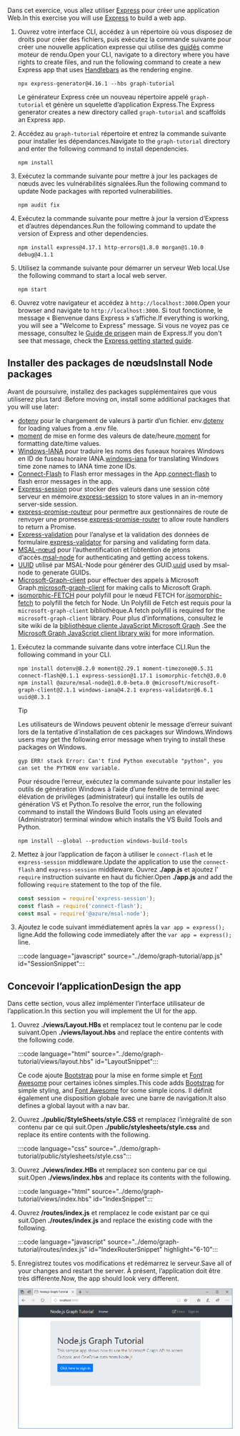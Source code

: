 <!-- markdownlint-disable MD002 MD041 -->

<span data-ttu-id="0c9d2-101">Dans cet exercice, vous allez utiliser [Express](http://expressjs.com/) pour créer une application Web.</span><span class="sxs-lookup"><span data-stu-id="0c9d2-101">In this exercise you will use [Express](http://expressjs.com/) to build a web app.</span></span>

1. <span data-ttu-id="0c9d2-102">Ouvrez votre interface CLI, accédez à un répertoire où vous disposez de droits pour créer des fichiers, puis exécutez la commande suivante pour créer une nouvelle application expresse qui utilise des [guidés](http://handlebarsjs.com/) comme moteur de rendu.</span><span class="sxs-lookup"><span data-stu-id="0c9d2-102">Open your CLI, navigate to a directory where you have rights to create files, and run the following command to create a new Express app that uses [Handlebars](http://handlebarsjs.com/) as the rendering engine.</span></span>

    ```Shell
    npx express-generator@4.16.1 --hbs graph-tutorial
    ```

    <span data-ttu-id="0c9d2-103">Le générateur Express crée un nouveau répertoire appelé `graph-tutorial` et génère un squelette d’application Express.</span><span class="sxs-lookup"><span data-stu-id="0c9d2-103">The Express generator creates a new directory called `graph-tutorial` and scaffolds an Express app.</span></span>

1. <span data-ttu-id="0c9d2-104">Accédez au `graph-tutorial` répertoire et entrez la commande suivante pour installer les dépendances.</span><span class="sxs-lookup"><span data-stu-id="0c9d2-104">Navigate to the `graph-tutorial` directory and enter the following command to install dependencies.</span></span>

    ```Shell
    npm install
    ```

1. <span data-ttu-id="0c9d2-105">Exécutez la commande suivante pour mettre à jour les packages de nœuds avec les vulnérabilités signalées.</span><span class="sxs-lookup"><span data-stu-id="0c9d2-105">Run the following command to update Node packages with reported vulnerabilities.</span></span>

    ```Shell
    npm audit fix
    ```

1. <span data-ttu-id="0c9d2-106">Exécutez la commande suivante pour mettre à jour la version d’Express et d’autres dépendances.</span><span class="sxs-lookup"><span data-stu-id="0c9d2-106">Run the following command to update the version of Express and other dependencies.</span></span>

    ```Shell
    npm install express@4.17.1 http-errors@1.8.0 morgan@1.10.0 debug@4.1.1
    ```

1. <span data-ttu-id="0c9d2-107">Utilisez la commande suivante pour démarrer un serveur Web local.</span><span class="sxs-lookup"><span data-stu-id="0c9d2-107">Use the following command to start a local web server.</span></span>

    ```Shell
    npm start
    ```

1. <span data-ttu-id="0c9d2-108">Ouvrez votre navigateur et accédez à `http://localhost:3000`.</span><span class="sxs-lookup"><span data-stu-id="0c9d2-108">Open your browser and navigate to `http://localhost:3000`.</span></span> <span data-ttu-id="0c9d2-109">Si tout fonctionne, le message « Bienvenue dans Express » s’affiche.</span><span class="sxs-lookup"><span data-stu-id="0c9d2-109">If everything is working, you will see a "Welcome to Express" message.</span></span> <span data-ttu-id="0c9d2-110">Si vous ne voyez pas ce message, consultez le [Guide de prise](http://expressjs.com/starter/generator.html)en main de Express.</span><span class="sxs-lookup"><span data-stu-id="0c9d2-110">If you don't see that message, check the [Express getting started guide](http://expressjs.com/starter/generator.html).</span></span>

## <a name="install-node-packages"></a><span data-ttu-id="0c9d2-111">Installer des packages de nœuds</span><span class="sxs-lookup"><span data-stu-id="0c9d2-111">Install Node packages</span></span>

<span data-ttu-id="0c9d2-112">Avant de poursuivre, installez des packages supplémentaires que vous utiliserez plus tard :</span><span class="sxs-lookup"><span data-stu-id="0c9d2-112">Before moving on, install some additional packages that you will use later:</span></span>

- <span data-ttu-id="0c9d2-113">[dotenv](https://github.com/motdotla/dotenv) pour le chargement de valeurs à partir d’un fichier. env.</span><span class="sxs-lookup"><span data-stu-id="0c9d2-113">[dotenv](https://github.com/motdotla/dotenv) for loading values from a .env file.</span></span>
- <span data-ttu-id="0c9d2-114">[moment](https://github.com/moment/moment/) de mise en forme des valeurs de date/heure.</span><span class="sxs-lookup"><span data-stu-id="0c9d2-114">[moment](https://github.com/moment/moment/) for formatting date/time values.</span></span>
- <span data-ttu-id="0c9d2-115">[Windows-IANA](https://github.com/rubenillodo/windows-iana) pour traduire les noms des fuseaux horaires Windows en ID de fuseau horaire IANA.</span><span class="sxs-lookup"><span data-stu-id="0c9d2-115">[windows-iana](https://github.com/rubenillodo/windows-iana) for translating Windows time zone names to IANA time zone IDs.</span></span>
- <span data-ttu-id="0c9d2-116">[Connect-Flash](https://github.com/jaredhanson/connect-flash) to Flash error messages in the App.</span><span class="sxs-lookup"><span data-stu-id="0c9d2-116">[connect-flash](https://github.com/jaredhanson/connect-flash) to flash error messages in the app.</span></span>
- <span data-ttu-id="0c9d2-117">[Express-session](https://github.com/expressjs/session) pour stocker des valeurs dans une session côté serveur en mémoire.</span><span class="sxs-lookup"><span data-stu-id="0c9d2-117">[express-session](https://github.com/expressjs/session) to store values in an in-memory server-side session.</span></span>
- <span data-ttu-id="0c9d2-118">[express-promise-routeur](https://github.com/express-promise-router/express-promise-router) pour permettre aux gestionnaires de route de renvoyer une promesse.</span><span class="sxs-lookup"><span data-stu-id="0c9d2-118">[express-promise-router](https://github.com/express-promise-router/express-promise-router) to allow route handlers to return a Promise.</span></span>
- <span data-ttu-id="0c9d2-119">[Express-validation](https://github.com/express-validator/express-validator) pour l’analyse et la validation des données de formulaire.</span><span class="sxs-lookup"><span data-stu-id="0c9d2-119">[express-validator](https://github.com/express-validator/express-validator) for parsing and validating form data.</span></span>
- <span data-ttu-id="0c9d2-120">[MSAL-nœud](https://github.com/AzureAD/microsoft-authentication-library-for-js/tree/dev/lib/msal-node) pour l’authentification et l’obtention de jetons d’accès.</span><span class="sxs-lookup"><span data-stu-id="0c9d2-120">[msal-node](https://github.com/AzureAD/microsoft-authentication-library-for-js/tree/dev/lib/msal-node) for authenticating and getting access tokens.</span></span>
- <span data-ttu-id="0c9d2-121">[UUID](https://github.com/uuidjs/uuid) utilisé par MSAL-Node pour générer des GUID.</span><span class="sxs-lookup"><span data-stu-id="0c9d2-121">[uuid](https://github.com/uuidjs/uuid) used by msal-node to generate GUIDs.</span></span>
- <span data-ttu-id="0c9d2-122">[Microsoft-Graph-client](https://github.com/microsoftgraph/msgraph-sdk-javascript) pour effectuer des appels à Microsoft Graph.</span><span class="sxs-lookup"><span data-stu-id="0c9d2-122">[microsoft-graph-client](https://github.com/microsoftgraph/msgraph-sdk-javascript) for making calls to Microsoft Graph.</span></span>
- <span data-ttu-id="0c9d2-123">[isomorphic-FETCH](https://github.com/matthew-andrews/isomorphic-fetch) pour polyfill pour le nœud FETCH for.</span><span class="sxs-lookup"><span data-stu-id="0c9d2-123">[isomorphic-fetch](https://github.com/matthew-andrews/isomorphic-fetch) to polyfill the fetch for Node.</span></span> <span data-ttu-id="0c9d2-124">Un Polyfill de Fetch est requis pour la `microsoft-graph-client` bibliothèque.</span><span class="sxs-lookup"><span data-stu-id="0c9d2-124">A fetch polyfill is required for the `microsoft-graph-client` library.</span></span> <span data-ttu-id="0c9d2-125">Pour plus d’informations, consultez le site wiki de la [bibliothèque cliente JavaScript Microsoft Graph](https://github.com/microsoftgraph/msgraph-sdk-javascript/wiki/Migration-from-1.x.x-to-2.x.x#polyfill-only-when-required) .</span><span class="sxs-lookup"><span data-stu-id="0c9d2-125">See the [Microsoft Graph JavaScript client library wiki](https://github.com/microsoftgraph/msgraph-sdk-javascript/wiki/Migration-from-1.x.x-to-2.x.x#polyfill-only-when-required) for more information.</span></span>

1. <span data-ttu-id="0c9d2-126">Exécutez la commande suivante dans votre interface CLI.</span><span class="sxs-lookup"><span data-stu-id="0c9d2-126">Run the following command in your CLI.</span></span>

    ```Shell
    npm install dotenv@8.2.0 moment@2.29.1 moment-timezone@0.5.31 connect-flash@0.1.1 express-session@1.17.1 isomorphic-fetch@3.0.0
    npm install @azure/msal-node@1.0.0-beta.0 @microsoft/microsoft-graph-client@2.1.1 windows-iana@4.2.1 express-validator@6.6.1 uuid@8.3.1
    ```

    > [!TIP]
    > <span data-ttu-id="0c9d2-127">Les utilisateurs de Windows peuvent obtenir le message d’erreur suivant lors de la tentative d’installation de ces packages sur Windows.</span><span class="sxs-lookup"><span data-stu-id="0c9d2-127">Windows users may get the following error message when trying to install these packages on Windows.</span></span>
    >
    > ```Shell
    > gyp ERR! stack Error: Can't find Python executable "python", you can set the PYTHON env variable.
    > ```
    >
    > <span data-ttu-id="0c9d2-128">Pour résoudre l’erreur, exécutez la commande suivante pour installer les outils de génération Windows à l’aide d’une fenêtre de terminal avec élévation de privilèges (administrateur) qui installe les outils de génération VS et Python.</span><span class="sxs-lookup"><span data-stu-id="0c9d2-128">To resolve the error, run the following command to install the Windows Build Tools using an elevated (Administrator) terminal window which installs the VS Build Tools and Python.</span></span>
    >
    > ```Shell
    > npm install --global --production windows-build-tools
    > ```

1. <span data-ttu-id="0c9d2-129">Mettez à jour l’application de façon à utiliser le `connect-flash` et le `express-session` middleware.</span><span class="sxs-lookup"><span data-stu-id="0c9d2-129">Update the application to use the `connect-flash` and `express-session` middleware.</span></span> <span data-ttu-id="0c9d2-130">Ouvrez **./app.js** et ajoutez l' `require` instruction suivante en haut du fichier.</span><span class="sxs-lookup"><span data-stu-id="0c9d2-130">Open **./app.js** and add the following `require` statement to the top of the file.</span></span>

    ```javascript
    const session = require('express-session');
    const flash = require('connect-flash');
    const msal = require('@azure/msal-node');
    ```

1. <span data-ttu-id="0c9d2-131">Ajoutez le code suivant immédiatement après la `var app = express();` ligne.</span><span class="sxs-lookup"><span data-stu-id="0c9d2-131">Add the following code immediately after the `var app = express();` line.</span></span>

    :::code language="javascript" source="../demo/graph-tutorial/app.js" id="SessionSnippet":::

## <a name="design-the-app"></a><span data-ttu-id="0c9d2-132">Concevoir l’application</span><span class="sxs-lookup"><span data-stu-id="0c9d2-132">Design the app</span></span>

<span data-ttu-id="0c9d2-133">Dans cette section, vous allez implémenter l’interface utilisateur de l’application.</span><span class="sxs-lookup"><span data-stu-id="0c9d2-133">In this section you will implement the UI for the app.</span></span>

1. <span data-ttu-id="0c9d2-134">Ouvrez **./views/Layout.HBs** et remplacez tout le contenu par le code suivant.</span><span class="sxs-lookup"><span data-stu-id="0c9d2-134">Open **./views/layout.hbs** and replace the entire contents with the following code.</span></span>

    :::code language="html" source="../demo/graph-tutorial/views/layout.hbs" id="LayoutSnippet":::

    <span data-ttu-id="0c9d2-135">Ce code ajoute [Bootstrap](http://getbootstrap.com/) pour la mise en forme simple et [Font Awesome](https://fontawesome.com/) pour certaines icônes simples.</span><span class="sxs-lookup"><span data-stu-id="0c9d2-135">This code adds [Bootstrap](http://getbootstrap.com/) for simple styling, and [Font Awesome](https://fontawesome.com/) for some simple icons.</span></span> <span data-ttu-id="0c9d2-136">Il définit également une disposition globale avec une barre de navigation.</span><span class="sxs-lookup"><span data-stu-id="0c9d2-136">It also defines a global layout with a nav bar.</span></span>

1. <span data-ttu-id="0c9d2-137">Ouvrez **./public/StyleSheets/style.CSS** et remplacez l’intégralité de son contenu par ce qui suit.</span><span class="sxs-lookup"><span data-stu-id="0c9d2-137">Open **./public/stylesheets/style.css** and replace its entire contents with the following.</span></span>

    :::code language="css" source="../demo/graph-tutorial/public/stylesheets/style.css":::

1. <span data-ttu-id="0c9d2-138">Ouvrez **./views/index.HBs** et remplacez son contenu par ce qui suit.</span><span class="sxs-lookup"><span data-stu-id="0c9d2-138">Open **./views/index.hbs** and replace its contents with the following.</span></span>

    :::code language="html" source="../demo/graph-tutorial/views/index.hbs" id="IndexSnippet":::

1. <span data-ttu-id="0c9d2-139">Ouvrez **/routes/index.js** et remplacez le code existant par ce qui suit.</span><span class="sxs-lookup"><span data-stu-id="0c9d2-139">Open **./routes/index.js** and replace the existing code with the following.</span></span>

    :::code language="javascript" source="../demo/graph-tutorial/routes/index.js" id="IndexRouterSnippet" highlight="6-10":::

1. <span data-ttu-id="0c9d2-140">Enregistrez toutes vos modifications et redémarrez le serveur.</span><span class="sxs-lookup"><span data-stu-id="0c9d2-140">Save all of your changes and restart the server.</span></span> <span data-ttu-id="0c9d2-141">À présent, l’application doit être très différente.</span><span class="sxs-lookup"><span data-stu-id="0c9d2-141">Now, the app should look very different.</span></span>

    ![Capture d’écran de la page d’accueil repensée](./images/create-app-01.png)
